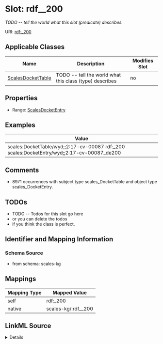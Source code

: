 

# Slot: rdf__200


_TODO -- tell the world what this slot (predicate) describes._





URI: [rdf:_200](http://www.w3.org/1999/02/22-rdf-syntax-ns#_200)



<!-- no inheritance hierarchy -->





## Applicable Classes

| Name | Description | Modifies Slot |
| --- | --- | --- |
| [ScalesDocketTable](../classes/ScalesDocketTable.md) | TODO -- tell the world what this class (type) describes |  no  |







## Properties

* Range: [ScalesDocketEntry](../classes/ScalesDocketEntry.md)






## Examples

| Value |
| --- |
| scales:DocketTable/wyd;;2:17-cv-00087 rdf:_200 scales:DocketEntry/wyd;;2:17-cv-00087_de200 |

## Comments

* 8971 occurrences with subject type scales_DocketTable and object type scales_DocketEntry.

## TODOs

* TODO -- Todos for this slot go here
* or you can delete the todos
* if you think the class is perfect.

## Identifier and Mapping Information







### Schema Source


* from schema: scales-kg




## Mappings

| Mapping Type | Mapped Value |
| ---  | ---  |
| self | rdf:_200 |
| native | scales-kg/:rdf__200 |




## LinkML Source

<details>
```yaml
name: rdf__200
description: TODO -- tell the world what this slot (predicate) describes.
todos:
- TODO -- Todos for this slot go here
- or you can delete the todos
- if you think the class is perfect.
comments:
- 8971 occurrences with subject type scales_DocketTable and object type scales_DocketEntry.
examples:
- value: scales:DocketTable/wyd;;2:17-cv-00087 rdf:_200 scales:DocketEntry/wyd;;2:17-cv-00087_de200
from_schema: scales-kg
rank: 1000
slot_uri: rdf:_200
alias: rdf__200
domain_of:
- scales_DocketTable
range: scales_DocketEntry

```
</details>